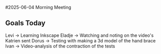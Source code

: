 #2025-06-04 Morning Meeting
## Goals Today
Levi -> Learning Inkscape
Eladje -> Watching and noting on the video's Katrien sent
Dorus -> Testing with making a 3d model of the hand brace
Ivan -> Video-analysis of the contraction of the tests
